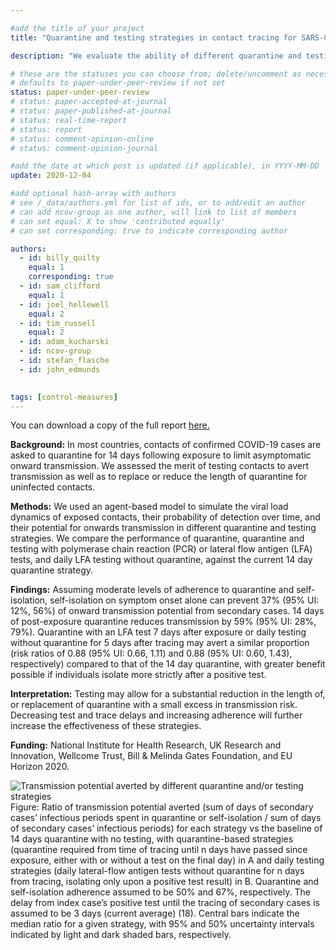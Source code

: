 ```yaml
---

#add the title of your project
title: "Quarantine and testing strategies in contact tracing for SARS-CoV-2" 

description: "We evaluate the ability of different quarantine and testing strategies to reduce the transmission potential of traced secondary cases, accounting for PCR and lateral-flow antigen test sensitivities, test and trace delays, and varying levels of adherence." 

# these are the statuses you can choose from; delete/uncomment as necessary
# defaults to paper-under-peer-review if not set
status: paper-under-peer-review
# status: paper-accepted-at-journal
# status: paper-published-at-journal
# status: real-time-report
# status: report
# status: comment-opinion-online
# status: comment-opinion-journal

#add the date at which post is updated (if applicable), in YYYY-MM-DD
update: 2020-12-04

#add optional hash-array with authors
# see /_data/authors.yml for list of ids, or to add/edit an author
# can add ncov-group as one author, will link to list of members
# can set equal: X to show 'contributed equally'
# can set corresponding: true to indicate corresponding author

authors:
  - id: billy_quilty
    equal: 1
    corresponding: true
  - id: sam_clifford
    equal: 1 
  - id: joel_hellewell
    equal: 2 
  - id: tim_russell
    equal: 2
  - id: adam_kucharski
  - id: ncov-group
  - id: stefan_flasche
  - id: john_edmunds
  

tags: [control-measures]
---
```


You can download a copy of the full report [here.](reports/2020-12-04-quar_test_contact_tracing.pdf)

**Background:** In most countries, contacts of confirmed COVID-19 cases are asked to quarantine for 14 days following exposure to limit asymptomatic onward transmission. We assessed the merit of testing contacts to avert transmission as well as to replace or reduce the length of quarantine for uninfected contacts.

**Methods:** We used an agent-based model to simulate the viral load dynamics of exposed contacts, their probability of detection over time, and their potential for onwards transmission in different quarantine and testing strategies. We compare the performance of quarantine, quarantine and testing with polymerase chain reaction (PCR) or lateral flow antigen (LFA) tests, and daily LFA testing without quarantine, against the current 14 day quarantine strategy.

**Findings:** Assuming moderate levels of adherence to quarantine and self-isolation, self-isolation on symptom onset alone can prevent 37% (95% UI: 12%, 56%) of onward transmission potential from secondary cases. 14 days of post-exposure quarantine reduces transmission by 59% (95% UI: 28%, 79%). Quarantine with an LFA test 7 days after exposure or daily testing without quarantine for 5 days after tracing may avert a similar proportion (risk ratios of 0.88 (95% UI: 0.66, 1.11) and 0.88 (95% UI: 0.60, 1.43), respectively) compared to that of the 14 day quarantine, with greater benefit possible if individuals isolate more strictly after a positive test.

**Interpretation:** Testing may allow for a substantial reduction in the length of, or replacement of quarantine with a small excess in transmission risk. Decreasing test and trace delays and increasing adherence will further increase the effectiveness of these strategies.

**Funding:** National Institute for Health Research, UK Research and Innovation, Wellcome Trust, Bill & Melinda Gates Foundation, and EU Horizon 2020.


![Transmission potential averted by different quarantine and/or testing strategies](figures/daily_vs_end_quar_n_tests_plot2.png)
Figure: Ratio of transmission potential averted (sum of days of secondary cases’ infectious periods spent in quarantine or self-isolation / sum of days of secondary cases’ infectious periods) for each strategy vs the baseline of 14 days quarantine with no testing, with quarantine-based strategies (quarantine required from time of tracing until n days have passed since exposure, either with or without a test on the final day) in A and daily testing strategies (daily lateral-flow antigen tests without quarantine for n days from tracing, isolating only upon a positive test result) in B. Quarantine and self-isolation adherence assumed to be 50% and 67%, respectively. The delay from index case’s positive test until the tracing of secondary cases is assumed to be 3 days (current average) (18). Central bars indicate the median ratio for a given strategy, with 95% and 50% uncertainty intervals indicated by light and dark shaded bars, respectively. 
